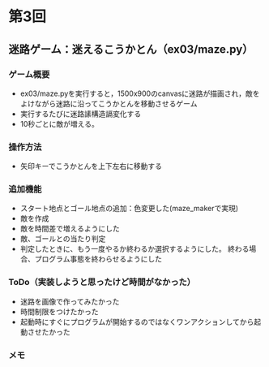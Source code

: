 # 第3回
## 迷路ゲーム：迷えるこうかとん（ex03/maze.py）
### ゲーム概要
- ex03/maze.pyを実行すると，1500x900のcanvasに迷路が描画され，敵をよけながら迷路に沿ってこうかとんを移動させるゲーム
- 実行するたびに迷路䛾構造䛿変化する
- 10秒ごとに敵が増える。
### 操作方法
- 矢印キーでこうかとんを上下左右に移動する
### 追加機能
- スタート地点とゴール地点の追加：色変更した(maze_makerで実現)
- 敵を作成
- 敵を時間差で増えるようにした
- 敵、ゴールとの当たり判定
- 判定したときに、もう一度やるか終わるか選択するようにした。
終わる場合、プログラム事態を終わらせるようにした
### ToDo（実装しようと思ったけど時間がなかった）
- 迷路を画像で作ってみたかった
- 時間制限をつけたかった
- 起動時にすぐにプログラムが開始するのではなくワンアクションしてから起動させたかった
### メモ